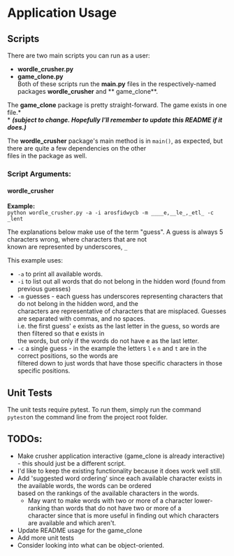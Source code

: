 # Application Usage

## Scripts

There are two main scripts you can run as a user:

* **wordle_crusher.py**
* **game_clone.py**
  <br>Both of these scripts run the **main.py** files in the respectively-named packages **wordle_crusher** and **
  game_clone**.

The **game_clone** package is pretty straight-forward. The game exists in one file.*
<br>* **_(subject to change. Hopefully I'll remember to update this README if it does.)_**

The **wordle_crusher** package's main method is in `main()`, as expected, but there are quite a few dependencies on the
other
<br>files in the package as well.

### Script Arguments:

#### wordle_crusher

**Example:**<br>
``python wordle_crusher.py -a -i arosfidwycb -m ____e,__le_,_etl_ -c _lent``

The explanations below make use of the term "guess". A guess is always 5 characters wrong, where characters that are not
<br>known are represented by underscores, `_`

This example uses:
<br>

* `-a` to print all available words.<br>
* `-i` to list out all words that do not belong in the hidden word (found from previous guesses)
* `-m` guesses - each guess has underscores representing characters that do not belong in the hidden word, and the
  <br>characters are representative of characters that are misplaced. Guesses are separated with commas, and no spaces.
  <br>i.e. the first guess' `e` exists as the last letter in the guess, so words are then filtered so that e exists in
  <br>the words, but only if the words do not have e as the last letter.
* `-c` a single guess - in the example the letters `l` `e` `n` and `t` are in the correct positions, so the words are
  <br>filtered down to just words that have those specific characters in those specific positions.

## Unit Tests

The unit tests require pytest. To run them, simply run the command `pytest`on the command line from the project root
folder.

## TODOs:

* Make crusher application interactive (game_clone is already interactive) - this should just be a different script.
* I'd like to keep the existing functionality because it does work well still.
* Add 'suggested word ordering' since each available character exists in the available words, the words can be ordered
  <br>based on the rankings of the available characters in the words.
    * May want to make words with two or more of a character lower-ranking than words that do not have two or more of a
      <br>character since that is more useful in finding out which characters are available and which aren't.
* Update README usage for the game_clone
* Add more unit tests
* Consider looking into what can be object-oriented.
